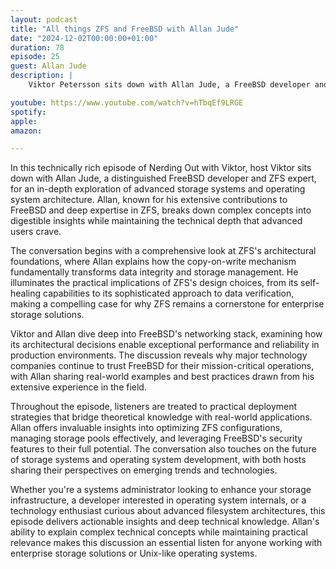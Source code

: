 ```yaml
---
layout: podcast
title: "All things ZFS and FreeBSD with Allan Jude"
date: "2024-12-02T00:00:00+01:00"
duration: 78
episode: 25
guest: Allan Jude
description: |
    Viktor Petersson sits down with Allan Jude, a FreeBSD developer and ZFS expert, to explore the technical depths of ZFS filesystem architecture and FreeBSD operating system development. Allan shares invaluable insights into ZFS's unique features, including its copy-on-write design, data integrity verification, and advanced storage capabilities. The conversation delves into FreeBSD's robust networking stack, security features, and why major companies rely on it for production workloads. From practical deployment strategies to deep technical discussions about filesystem internals, this episode offers both practical advice and theoretical knowledge for systems administrators and developers interested in reliable, scalable storage solutions.

youtube: https://www.youtube.com/watch?v=hTbqEf9LRGE
spotify:
apple:
amazon:

---
```


In this technically rich episode of Nerding Out with Viktor, host Viktor sits down with Allan Jude, a distinguished FreeBSD developer and ZFS expert, for an in-depth exploration of advanced storage systems and operating system architecture. Allan, known for his extensive contributions to FreeBSD and deep expertise in ZFS, breaks down complex concepts into digestible insights while maintaining the technical depth that advanced users crave.

The conversation begins with a comprehensive look at ZFS's architectural foundations, where Allan explains how the copy-on-write mechanism fundamentally transforms data integrity and storage management. He illuminates the practical implications of ZFS's design choices, from its self-healing capabilities to its sophisticated approach to data verification, making a compelling case for why ZFS remains a cornerstone for enterprise storage solutions.

Viktor and Allan dive deep into FreeBSD's networking stack, examining how its architectural decisions enable exceptional performance and reliability in production environments. The discussion reveals why major technology companies continue to trust FreeBSD for their mission-critical operations, with Allan sharing real-world examples and best practices drawn from his extensive experience in the field.

Throughout the episode, listeners are treated to practical deployment strategies that bridge theoretical knowledge with real-world applications. Allan offers invaluable insights into optimizing ZFS configurations, managing storage pools effectively, and leveraging FreeBSD's security features to their full potential. The conversation also touches on the future of storage systems and operating system development, with both hosts sharing their perspectives on emerging trends and technologies.

Whether you're a systems administrator looking to enhance your storage infrastructure, a developer interested in operating system internals, or a technology enthusiast curious about advanced filesystem architectures, this episode delivers actionable insights and deep technical knowledge. Allan's ability to explain complex technical concepts while maintaining practical relevance makes this discussion an essential listen for anyone working with enterprise storage solutions or Unix-like operating systems.
